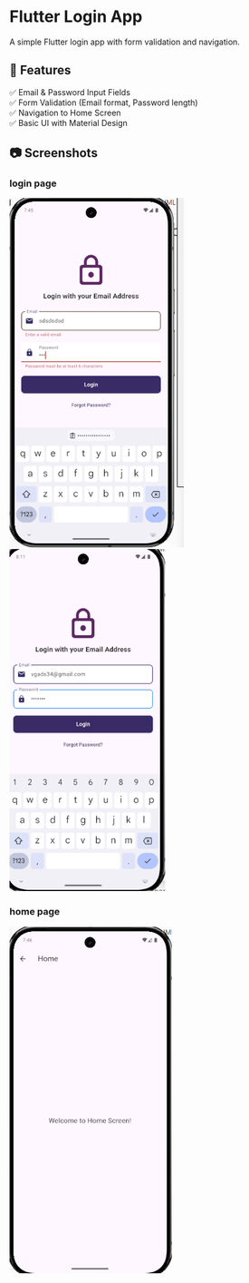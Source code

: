 # Flutter Login App

A simple Flutter login app with form validation and navigation.

## 📌 Features
✅ Email & Password Input Fields  
✅ Form Validation (Email format, Password length)  
✅ Navigation to Home Screen  
✅ Basic UI with Material Design  

## 📷 Screenshots
### login page
![image alt](https://github.com/Rehana5-tech/Login-page-in-flutter/blob/5dcdf52c192c5581b83aeb15660e4536f88eb6ab/Screenshot%202025-03-27%20194539.png)
![image alt](https://github.com/Rehana5-tech/Login-page-in-flutter/blob/f6fafab392f3ab550494565d532b2c2a9a348f19/Screenshot%202025-03-27%20201159.png)
### home page 
![image alt](https://github.com/Rehana5-tech/Login-page-in-flutter/blob/ade5510d589de8d60cf67dce116a333f00787aa9/Screenshot%202025-03-27%20194644.png)
